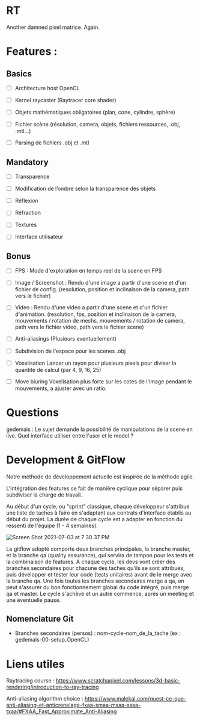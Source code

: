 # RT
Another damned pixel matrice. Again.

<h1>Features :</h1>

<h2> Basics </h2>

- [ ] Architecture host OpenCL

- [ ] Kernel raycaster (Raytracer core shader)

- [ ] Objets mathématiques obligatoires (plan, cone, cylindre, sphère)

- [ ] Fichier scène (résolution, camera, objets, fichiers ressources, .obj, .mtl...)

- [ ] Parsing de fichiers .obj et .mtl

<h2> Mandatory </h2>

- [ ] Transparence

- [ ] Modification de l’ombre selon la transparence des objets

- [ ] Réflexion

- [ ] Réfraction

- [ ] Textures

- [ ] Interface utilisateur

<h2> Bonus </h2>

- [ ] FPS : Mode d'exploration en temps reel de la scene en FPS

- [ ] Image / Screenshot : Rendu d'une image a partir d'une scene et d'un fichier
de config. (resolution, position et inclinaison de la camera, path vers le fichier)

- [ ] Video : Rendu d'une video a partir d'une scene et d'un fichier d'animation.
(resolution, fps, position et inclinaison de la camera, mouvements / rotation de meshs,
mouvements / rotation de camera, path vers le fichier video, path vers le fichier scene)

- [ ] Anti-aliasings (Plusieurs eventuellement)

- [ ] Subdivision de l'espace pour les scenes .obj

- [ ] Voxelisation
Lancer un rayon pour plusieurs pixels pour diviser la quantite de calcul (par 4, 9, 16, 25)

- [ ] Move bluring
Voxelisation plus forte sur les cotes de l'image pendant le mouvements, a ajuster
avec un ratio.

<h1> Questions </h1>
gedemais : Le sujet demande la possibilité de manipulations de la scene en live. Quel interface utiliser entre l'user et le model ?

<h1> Development & GitFlow </h1>
Notre méthode de développement actuelle est inspirée de la méthode agile.

L'intégration des features se fait de manière cyclique pour séparer puis subdiviser la charge de travail.

Au début d'un cycle, ou "sprint" classique, chaque développeur s'attribue une liste de taches à faire en
s'adaptant aux contrats d'interface établis au début du projet. La durée de chaque cycle est a adapter en
fonction du ressenti de l'équipe (1 - 4 semaines).

![Screen Shot 2021-07-03 at 7 30 37 PM](https://user-images.githubusercontent.com/44742651/124362450-278f1d00-dc35-11eb-8ae2-98190400a245.png)

Le gitflow adopté comporte deux branches principales, la branche master, et la branche qa (quality assurance),
qui servira de tampon pour les tests et la combinaison de features. A chaque cycle, les devs vont créer des
branches secondaires pour chacune des taches qu'ils se sont attribués, puis développer et tester leur code
(tests unitaires) avant de le merge avec la branche qa. Une fois toutes les branches secondaires merge a qa,
on peut s'assurer du bon fonctionnement global du code intégré, puis merge qa et master. Le cycle s'achève
et un autre commence, après un meeting et une éventuelle pause.

<h2>Nomenclature Git</h2>

- Branches secondaires (persos) : nom-cycle-nom_de_la_tache (ex : gedemais-00-setup_OpenCL)

<h1> Liens utiles </h1>

Raytracing course :
https://www.scratchapixel.com/lessons/3d-basic-rendering/introduction-to-ray-tracing

Anti-aliasing algorithm choice :
https://www.malekal.com/quest-ce-que-anti-aliasing-et-anticrenelage-fxaa-smaa-msaa-ssaa-txaa/#FXAA_Fast_Approximate_Anti-Aliasing
